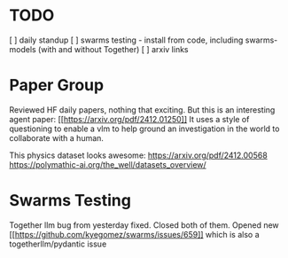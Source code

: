# TODO
[ ] daily standup
[ ] swarms testing - install from code, including swarms-models (with and without Together)
[ ] arxiv links

# Paper Group
Reviewed HF daily papers, nothing that exciting. But this is an interesting agent paper: [[https://arxiv.org/pdf/2412.01250]] It uses a style of questioning to enable a vlm to help ground an investigation in the world to collaborate with a human.

This physics dataset looks awesome: https://arxiv.org/pdf/2412.00568 https://polymathic-ai.org/the_well/datasets_overview/
# Swarms Testing
Together llm bug from yesterday fixed. Closed both of them.
Opened new [[https://github.com/kyegomez/swarms/issues/659]] which is also a togetherllm/pydantic issue

